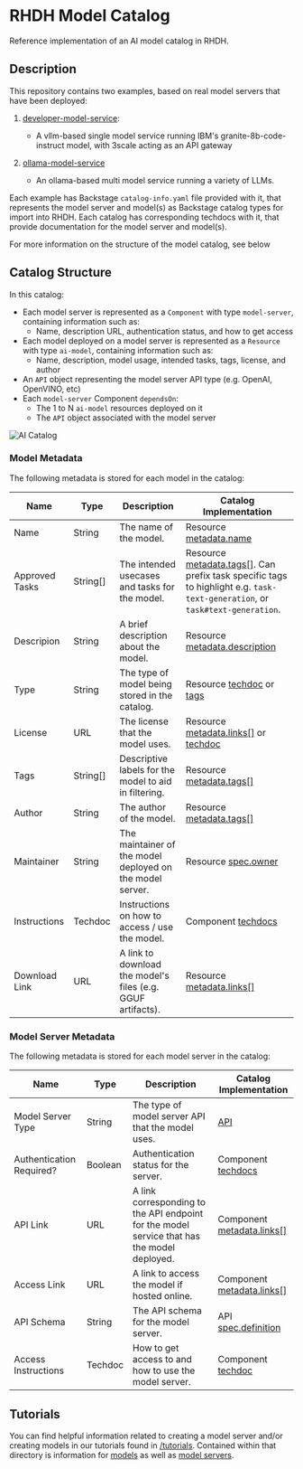 # RHDH Model Catalog

Reference implementation of an AI model catalog in RHDH.

## Description

This repository contains two examples, based on real model servers that have been deployed:

1) [developer-model-service](./developer-model-service/):

   - A vllm-based single model service running IBM's granite-8b-code-instruct model, with 3scale acting as an API gateway

2) [ollama-model-service](./ollama-model-service/)
 
   - An ollama-based multi model service running a variety of LLMs. 

Each example has Backstage `catalog-info.yaml` file provided with it, that represents the model server and model(s) as Backstage catalog types for import into RHDH. Each catalog has corresponding techdocs with it, that provide documentation for the model server and model(s). 

For more information on the structure of the model catalog, see below

## Catalog Structure

In this catalog: 
- Each model server is represented as a `Component` with type `model-server`, containing information such as:
   - Name, description URL, authentication status, and how to get access
- Each model deployed on a model server is represented as a `Resource` with type `ai-model`, containing information such as:
   - Name, description, model usage, intended tasks, tags, license, and author
- An `API` object representing the model server API type (e.g. OpenAI, OpenVINO, etc)
- Each `model-server` Component `dependsOn`:
   - The 1 to N `ai-model` resources deployed on it
   - The `API` object associated with the model server

![AI Catalog](./assets/catalog-graph.png "AI Catalog")


### Model Metadata

The following metadata is stored for each model in the catalog: 

| Name         | Type     | Description | Catalog Implementation |
| ------------ | -------- | ------------| ---------------------- |
| Name         | String     | The name of the model. | Resource [metadata.name](https://github.com/redhat-ai-dev/model-catalog-example/blob/d487d3f08ca193d2f286c3dab6704dc5ff3ec2b7/developer-model-service/catalog-info.yaml#L49) |
| Approved Tasks | String[]   | The intended usecases and tasks for the model. | Resource [metadata.tags[]](https://github.com/redhat-ai-dev/model-catalog-example/blob/d487d3f08ca193d2f286c3dab6704dc5ff3ec2b7/developer-model-service/catalog-info.yaml#L80). Can prefix task specific tags to highlight e.g. `task-text-generation`, or `task#text-generation`. |
| Descripion        | String     | A brief description about the model. | Resource [metadata.description](https://github.com/redhat-ai-dev/model-catalog-example/blob/d487d3f08ca193d2f286c3dab6704dc5ff3ec2b7/developer-model-service/catalog-info.yaml#L52) |
| Type         | String     | The type of model being stored in the catalog. | Resource [techdoc](https://github.com/redhat-ai-dev/model-catalog-example/blob/d487d3f08ca193d2f286c3dab6704dc5ff3ec2b7/developer-model-service/ibm-granite-8b-code-instruct/docs/index.md) or [tags](https://github.com/redhat-ai-dev/model-catalog-example/blob/d487d3f08ca193d2f286c3dab6704dc5ff3ec2b7/developer-model-service/catalog-info.yaml#L77) |
| License      | URL        | The license that the model uses. | Resource [metadata.links[]](https://github.com/redhat-ai-dev/model-catalog-example/blob/d487d3f08ca193d2f286c3dab6704dc5ff3ec2b7/developer-model-service/catalog-info.yaml#L70-L73) or [techdoc](https://github.com/redhat-ai-dev/model-catalog-example/blob/d487d3f08ca193d2f286c3dab6704dc5ff3ec2b7/developer-model-service/ibm-granite-8b-code-instruct/docs/license.md) |
| Tags         | String[]   | Descriptive labels for the model to aid in filtering. | Resource [metadata.tags[]](https://github.com/redhat-ai-dev/model-catalog-example/blob/d487d3f08ca193d2f286c3dab6704dc5ff3ec2b7/developer-model-service/catalog-info.yaml#L74-L80) |
| Author       | String     | The author of the model. | Resource [metadata.tags[]](https://github.com/redhat-ai-dev/model-catalog-example/blob/d487d3f08ca193d2f286c3dab6704dc5ff3ec2b7/developer-model-service/catalog-info.yaml#L76) |
| Maintainer   | String     | The maintainer of the model deployed on the model server. | Resource [spec.owner](https://github.com/redhat-ai-dev/model-catalog-example/blob/d487d3f08ca193d2f286c3dab6704dc5ff3ec2b7/developer-model-service/catalog-info.yaml#L83) |
| Instructions | Techdoc    | Instructions on how to access / use the model. | Component [techdocs](https://github.com/redhat-ai-dev/model-catalog-example/blob/d487d3f08ca193d2f286c3dab6704dc5ff3ec2b7/developer-model-service/docs/access.md) |
| Download Link | URL         | A link to download the model's files (e.g. GGUF artifacts). | Resource [metadata.links[]](https://github.com/redhat-ai-dev/model-catalog-example/blob/d487d3f08ca193d2f286c3dab6704dc5ff3ec2b7/developer-model-service/catalog-info.yaml#L62-L69) |

### Model Server Metadata

The following metadata is stored for each model server in the catalog: 

| Name                             | Type        | Description                                      | Catalog Implementation |
| -------------------------------- | ----------- | -------------------------------------------------| ---------------------- |
| Model Server Type                | String      | The type of model server API that the model uses. | [API](https://github.com/redhat-ai-dev/model-catalog-example/blob/d487d3f08ca193d2f286c3dab6704dc5ff3ec2b7/developer-model-service/catalog-info.yaml#L92-L2036) |
| Authentication Required?         | Boolean     | Authentication status for the server.             | Component [techdocs](https://github.com/redhat-ai-dev/model-catalog-example/blob/d487d3f08ca193d2f286c3dab6704dc5ff3ec2b7/developer-model-service/docs/access.md) |
| API Link                         | URL         | A link corresponding to the API endpoint for the model service that has the model deployed. | Component [metadata.links[]](https://github.com/redhat-ai-dev/model-catalog-example/blob/d487d3f08ca193d2f286c3dab6704dc5ff3ec2b7/developer-model-service/catalog-info.yaml#L18-L21) |
| Access Link                         | URL         | A link to access the model if hosted online. | Component [metadata.links[]](https://github.com/redhat-ai-dev/model-catalog-example/blob/d487d3f08ca193d2f286c3dab6704dc5ff3ec2b7/developer-model-service/catalog-info.yaml#L14-L17) |
| API Schema              | String          | The API schema for the model server. | API [spec.definition](https://github.com/redhat-ai-dev/model-catalog-example/blob/d487d3f08ca193d2f286c3dab6704dc5ff3ec2b7/developer-model-service/catalog-info.yaml#L113-L2036) |
| Access Instructions     | Techdoc        | How to get access to and how to use the model server. | Component [techdoc](https://github.com/redhat-ai-dev/model-catalog-example/blob/d487d3f08ca193d2f286c3dab6704dc5ff3ec2b7/developer-model-service/docs/access.md) |

## Tutorials

You can find helpful information related to creating a model server and/or creating models in our tutorials found in [/tutorials](./tutorials/). Contained within that directory is information for [models](./tutorials/model-guide.md) as well as [model servers](./tutorials/model-server-guide.md). 
